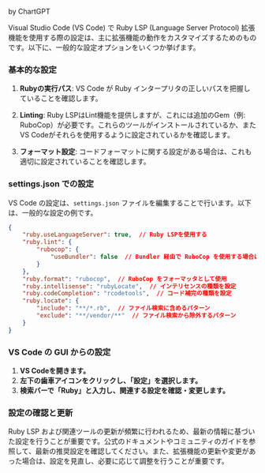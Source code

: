 by ChartGPT

Visual Studio Code (VS Code) で Ruby LSP (Language Server Protocol) 拡張機能を使用する際の設定は、主に拡張機能の動作をカスタマイズするためのものです。以下に、一般的な設定オプションをいくつか挙げます。

### 基本的な設定

1. **Rubyの実行パス**: VS Code が Ruby インタープリタの正しいパスを把握していることを確認します。

2. **Linting**: Ruby LSPはLint機能を提供しますが、これには追加のGem（例: RuboCop）が必要です。これらのツールがインストールされているか、またVS Codeがそれらを使用するように設定されているかを確認します。

3. **フォーマット設定**: コードフォーマットに関する設定がある場合は、これも適切に設定されていることを確認します。

### settings.json での設定

VS Code の設定は、`settings.json` ファイルを編集することで行います。以下は、一般的な設定の例です。

```json
{
    "ruby.useLanguageServer": true,  // Ruby LSPを使用する
    "ruby.lint": {
        "rubocop": {
            "useBundler": false  // Bundler 経由で RuboCop を使用する場合は true に設定
        }
    },
    "ruby.format": "rubocop",  // RuboCop をフォーマッタとして使用
    "ruby.intellisense": "rubyLocate",  // インテリセンスの種類を設定
    "ruby.codeCompletion": "rcodetools",  // コード補完の種類を設定
    "ruby.locate": {
        "include": "**/*.rb",  // ファイル検索に含めるパターン
        "exclude": "**/vendor/**"  // ファイル検索から除外するパターン
    }
}
```

### VS Code の GUI からの設定

1. **VS Codeを開きます。**
2. **左下の歯車アイコンをクリックし、「設定」を選択します。**
3. **検索バーで「Ruby」と入力し、関連する設定を確認・変更します。**

### 設定の確認と更新

Ruby LSP および関連ツールの更新が頻繁に行われるため、最新の情報に基づいた設定を行うことが重要です。公式のドキュメントやコミュニティのガイドを参照して、最新の推奨設定を確認してください。また、拡張機能の更新や変更があった場合は、設定を見直し、必要に応じて調整を行うことが重要です。
